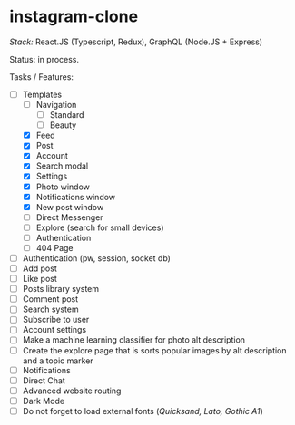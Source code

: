 # instagram-clone
_Stack:_ React.JS (Typescript, Redux), GraphQL (Node.JS + Express)

Status: in process.

Tasks / Features:
- [ ] Templates
  - [ ] Navigation
    - [ ] Standard
    - [ ] Beauty
  - [x] Feed
  - [x] Post
  - [x] Account
  - [x] Search modal
  - [x] Settings
  - [x] Photo window
  - [x] Notifications window
  - [x] New post window
  - [ ] Direct Messenger
  - [ ] Explore (search for small devices)
  - [ ] Authentication
  - [ ] 404 Page
- [ ] Authentication (pw, session, socket db)
- [ ] Add post
- [ ] Like post
- [ ] Posts library system
- [ ] Comment post
- [ ] Search system
- [ ] Subscribe to user
- [ ] Account settings
- [ ] Make a machine learning classifier for photo alt description
- [ ] Create the explore page that is sorts popular images by alt description and a topic marker
- [ ] Notifications
- [ ] Direct Chat
- [ ] Advanced website routing
- [ ] Dark Mode
- [ ] Do not forget to load external fonts (_Quicksand, Lato, Gothic A1_)
